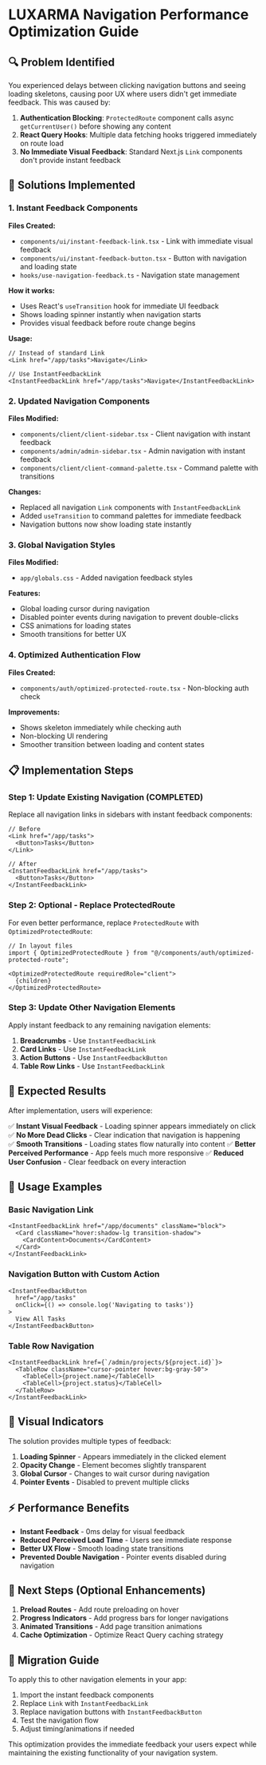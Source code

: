 # LUXARMA Navigation Performance Optimization Guide

## 🔍 **Problem Identified**

You experienced delays between clicking navigation buttons and seeing loading skeletons, causing poor UX where users didn't get immediate feedback. This was caused by:

1. **Authentication Blocking**: `ProtectedRoute` component calls async `getCurrentUser()` before showing any content
2. **React Query Hooks**: Multiple data fetching hooks triggered immediately on route load
3. **No Immediate Visual Feedback**: Standard Next.js `Link` components don't provide instant feedback

## 🚀 **Solutions Implemented**

### 1. **Instant Feedback Components**

**Files Created:**
- `components/ui/instant-feedback-link.tsx` - Link with immediate visual feedback
- `components/ui/instant-feedback-button.tsx` - Button with navigation and loading state
- `hooks/use-navigation-feedback.ts` - Navigation state management

**How it works:**
- Uses React's `useTransition` hook for immediate UI feedback
- Shows loading spinner instantly when navigation starts
- Provides visual feedback before route change begins

**Usage:**
```tsx
// Instead of standard Link
<Link href="/app/tasks">Navigate</Link>

// Use InstantFeedbackLink
<InstantFeedbackLink href="/app/tasks">Navigate</InstantFeedbackLink>
```

### 2. **Updated Navigation Components**

**Files Modified:**
- `components/client/client-sidebar.tsx` - Client navigation with instant feedback
- `components/admin/admin-sidebar.tsx` - Admin navigation with instant feedback  
- `components/client/client-command-palette.tsx` - Command palette with transitions

**Changes:**
- Replaced all navigation `Link` components with `InstantFeedbackLink`
- Added `useTransition` to command palettes for immediate feedback
- Navigation buttons now show loading state instantly

### 3. **Global Navigation Styles**

**Files Modified:**
- `app/globals.css` - Added navigation feedback styles

**Features:**
- Global loading cursor during navigation
- Disabled pointer events during navigation to prevent double-clicks
- CSS animations for loading states
- Smooth transitions for better UX

### 4. **Optimized Authentication Flow**

**Files Created:**
- `components/auth/optimized-protected-route.tsx` - Non-blocking auth check

**Improvements:**
- Shows skeleton immediately while checking auth
- Non-blocking UI rendering
- Smoother transition between loading and content states

## 📋 **Implementation Steps**

### **Step 1: Update Existing Navigation (COMPLETED)**

Replace all navigation links in sidebars with instant feedback components:

```tsx
// Before
<Link href="/app/tasks">
  <Button>Tasks</Button>
</Link>

// After  
<InstantFeedbackLink href="/app/tasks">
  <Button>Tasks</Button>
</InstantFeedbackLink>
```

### **Step 2: Optional - Replace ProtectedRoute**

For even better performance, replace `ProtectedRoute` with `OptimizedProtectedRoute`:

```tsx
// In layout files
import { OptimizedProtectedRoute } from "@/components/auth/optimized-protected-route";

<OptimizedProtectedRoute requiredRole="client">
  {children}
</OptimizedProtectedRoute>
```

### **Step 3: Update Other Navigation Elements**

Apply instant feedback to any remaining navigation elements:

1. **Breadcrumbs** - Use `InstantFeedbackLink`
2. **Card Links** - Use `InstantFeedbackLink` 
3. **Action Buttons** - Use `InstantFeedbackButton`
4. **Table Row Links** - Use `InstantFeedbackLink`

## 🎯 **Expected Results**

After implementation, users will experience:

✅ **Instant Visual Feedback** - Loading spinner appears immediately on click
✅ **No More Dead Clicks** - Clear indication that navigation is happening  
✅ **Smooth Transitions** - Loading states flow naturally into content
✅ **Better Perceived Performance** - App feels much more responsive
✅ **Reduced User Confusion** - Clear feedback on every interaction

## 🔧 **Usage Examples**

### **Basic Navigation Link**
```tsx
<InstantFeedbackLink href="/app/documents" className="block">
  <Card className="hover:shadow-lg transition-shadow">
    <CardContent>Documents</CardContent>
  </Card>
</InstantFeedbackLink>
```

### **Navigation Button with Custom Action**
```tsx
<InstantFeedbackButton 
  href="/app/tasks"
  onClick={() => console.log('Navigating to tasks')}
>
  View All Tasks
</InstantFeedbackButton>
```

### **Table Row Navigation**
```tsx
<InstantFeedbackLink href={`/admin/projects/${project.id}`}>
  <TableRow className="cursor-pointer hover:bg-gray-50">
    <TableCell>{project.name}</TableCell>
    <TableCell>{project.status}</TableCell>
  </TableRow>
</InstantFeedbackLink>
```

## 🎨 **Visual Indicators**

The solution provides multiple types of feedback:

1. **Loading Spinner** - Appears immediately in the clicked element
2. **Opacity Change** - Element becomes slightly transparent
3. **Global Cursor** - Changes to wait cursor during navigation
4. **Pointer Events** - Disabled to prevent multiple clicks

## ⚡ **Performance Benefits**

- **Instant Feedback** - 0ms delay for visual feedback
- **Reduced Perceived Load Time** - Users see immediate response
- **Better UX Flow** - Smooth loading state transitions
- **Prevented Double Navigation** - Pointer events disabled during navigation

## 🚀 **Next Steps (Optional Enhancements)**

1. **Preload Routes** - Add route preloading on hover
2. **Progress Indicators** - Add progress bars for longer navigations
3. **Animated Transitions** - Add page transition animations
4. **Cache Optimization** - Optimize React Query caching strategy

## 🔄 **Migration Guide**

To apply this to other navigation elements in your app:

1. Import the instant feedback components
2. Replace `Link` with `InstantFeedbackLink` 
3. Replace navigation buttons with `InstantFeedbackButton`
4. Test the navigation flow
5. Adjust timing/animations if needed

This optimization provides the immediate feedback your users expect while maintaining the existing functionality of your navigation system.
